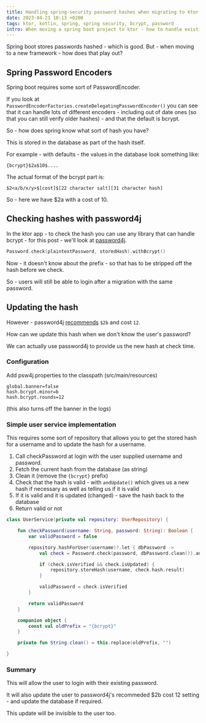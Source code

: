 ```yaml
---
title: Handling spring-security password hashes when migrating to ktor
date: 2023-04-21 10:13 +0200
tags: ktor, kotlin, spring, spring security, bcrypt, password
intro: When moving a spring boot project to ktor - how to handle existing password hashes in the database?
---
```


Spring boot stores passwords hashed - which is good. But - when moving to a new framework - how does that play out?

## Spring Password Encoders

Spring boot requires some sort of PasswordEncoder.

If you look at `PasswordEncoderFactories.createDelegatingPasswordEncoder()` you can see that it can handle lots of different encoders - including out of date ones (so that you can still verify older hashes) - and that the default is bcrypt.

So - how does spring know what sort of hash you have?

This is stored in the database as part of the hash itself.

For example - with defaults - the values in the database look something like:

```
{bcrypt}$2a$10$....
```

The actual format of the bcrypt part is:

```
$2<a/b/x/y>$[cost]$[22 character salt][31 character hash]
```

So - here we have $2a with a cost of 10.

## Checking hashes with password4j

In the ktor app - to check the hash you can use any library that can handle bcrypt - for this post - we'll look at [password4j](https://github.com/Password4j/password4j).

```kotlin
Password.check(plaintextPassword, storedHash).withBcrypt()
```

Now - it doesn't know about the prefix - so that has to be stripped off the hash before we check.

So - users will still be able to login after a migration with the same password.

## Updating the hash

However - password4j [recommends](https://github.com/Password4j/password4j/wiki/BCrypt) `$2b` and cost `12`.

How can we update this hash when we don't know the user's password?

We can actually use password4j to provide us the new hash at check time.

### Configuration

Add psw4j.properties to the classpath (src/main/resources)

```properties
global.banner=false
hash.bcrypt.minor=b
hash.bcrypt.rounds=12
```

(this also turns off the banner in the logs)

### Simple user service implementation

This requires some sort of repository that allows you to get the stored hash for a username and to update the hash for a username.

1. Call checkPassword at login with the user supplied username and password.
2. Fetch the current hash from the database (as string)
3. Clean it (remove the `{bcrypt}` prefix)
4. Check that the hash is valid - with `andUpdate()` which gives us a new hash if necessary as well as telling us if it is valid
5. If it is valid and it is updated (changed) - save the hash back to the database
6. Return valid or not

```kotlin
class UserService(private val repository: UserRepository) {

    fun checkPassword(username: String, password: String): Boolean {
        var validPassword = false

        repository.hashForUser(username)?.let { dbPassword ->
            val check = Password.check(password, dbPassword.clean()).andUpdate().withBcrypt()

            if (check.isVerified && check.isUpdated) {
                repository.storeHash(username, check.hash.result)
            }

            validPassword = check.isVerified
        }

        return validPassword
    }

    companion object {
        const val oldPrefix = "{bcrypt}"
    }

    private fun String.clean() = this.replace(oldPrefix, "")

}
```

### Summary

This will allow the user to login with their existing password.

It will also update the user to password4j's recommeded $2b cost 12 setting - and update the database if required.

This update will be invisible to the user too.
